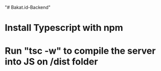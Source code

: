 "# Bakat.id-Backend"

# Install Typescript with npm
# Run "tsc -w" to compile the server into JS on /dist folder
